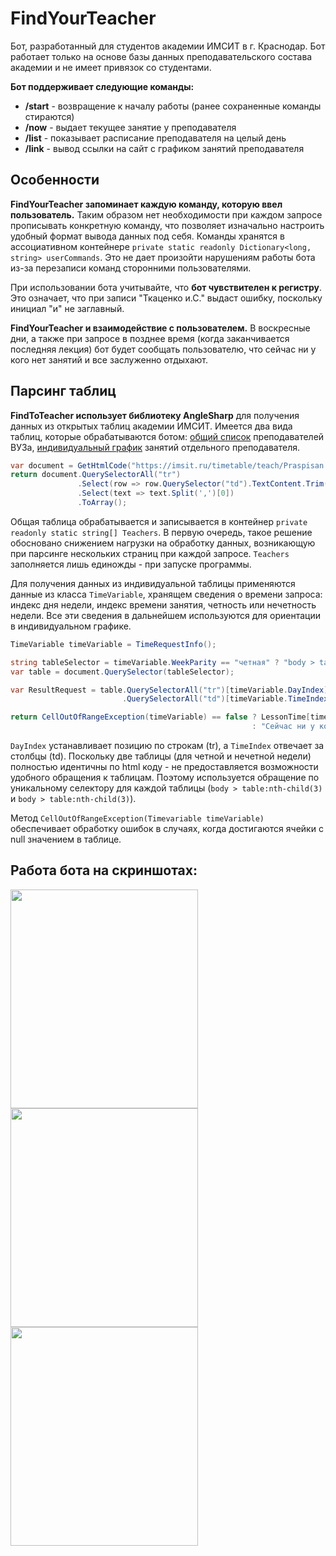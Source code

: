 # FindYourTeacher
Бот, разработанный для студентов академии ИМСИТ в г. Краснодар. Бот работает только на основе базы данных преподавательского состава академии и не имеет привязок со студентами.

**Бот поддерживает следующие команды:**
+ **/start** - возвращение к началу работы (ранее сохраненные команды стираются)
+ **/now** - выдает текущее занятие у преподавателя
+ **/list** - показывает расписание преподавателя на целый день
+ **/link** - вывод ссылки на сайт с графиком занятий преподавателя

## Особенности
**FindYourTeacher запоминает каждую команду, которую ввел пользователь.** Таким образом нет необходимости при каждом запросе прописывать конкретную команду, что позволяет изначально настроить удобный формат вывода данных под себя. Команды хранятся в ассоциативном контейнере `private static readonly Dictionary<long, string> userCommands`. Это не дает произойти нарушениям работы бота из-за перезаписи команд сторонними пользователями.

При использовании бота учитывайте, что **бот чувствителен к регистру**. Это означает, что при записи "Ткаценко и.С." выдаст ошибку, поскольку инициал "и" не заглавный.

**FindYourTeacher и взаимодействие с пользователем.** В воскресные дни, а также при запросе в позднее время (когда заканчивается последняя лекция) бот будет сообщать пользователю, что сейчас ни у кого нет занятий и все заслуженно отдыхают.

## Парсинг таблиц

**FindToTeacher использует библиотеку AngleSharp** для получения данных из открытых таблиц академии ИМСИТ. Имеется два вида таблиц, которые обрабатываются ботом: [общий список](https://imsit.ru/timetable/teach/Praspisan.html) преподавателей ВУЗа, [индивидуальный график](https://imsit.ru/timetable/teach/m1.html) занятий отдельного преподавателя.

```C#
var document = GetHtmlCode("https://imsit.ru/timetable/teach/Praspisan.html");
return document.QuerySelectorAll("tr")
               .Select(row => row.QuerySelector("td").TextContent.Trim())
               .Select(text => text.Split(',')[0])
               .ToArray();
```

Общая таблица обрабатывается и записывается в контейнер `private readonly static string[] Teachers`. В первую очередь, такое решение обосновано снижением нагрузки на обработку данных, возникающую при парсинге нескольких страниц при каждой запросе. `Teachers` заполняется лишь единожды - при запуске программы.

Для получения данных из индивидуальной таблицы применяются данные из класса `TimeVariable`, хранящем сведения о времени запроса: индекс дня недели, индекс времени занятия, четность или нечетность недели. Все эти сведения в дальнейшем используются для ориентации в индивидуальном графике.

```C#
TimeVariable timeVariable = TimeRequestInfo();

string tableSelector = timeVariable.WeekParity == "четная" ? "body > table:nth-child(3)" : "body > table:nth-child(6)";
var table = document.QuerySelector(tableSelector);

var ResultRequest = table.QuerySelectorAll("tr")[timeVariable.DayIndex]
                         .QuerySelectorAll("td")[timeVariable.TimeIndex];

return CellOutOfRangeException(timeVariable) == false ? LessonTime[timeVariable.TimeIndex] + ResultRequest.TextContent
                                                      : "Сейчас ни у кого нет занятий. Все отдыхают!";
```

`DayIndex` устанавливает позицию по строкам (tr), а `TimeIndex` отвечает за столбцы (td). Поскольку две таблицы (для четной и нечетной недели) полностью идентичны по html коду - не предоставляется возможности удобного обращения к таблицам. Поэтому используется обращение по уникальному селектору для каждой таблицы (`body > table:nth-child(3)` и `body > table:nth-child(3)`).

Метод `CellOutOfRangeException(Timevariable timeVariable)` обеспечивает обработку ошибок в случаях, когда достигаются ячейки с null значением в таблице.

## Работа бота на скриншотах:
<img src="https://github.com/user-attachments/assets/70e9138c-f0bd-4496-a9f6-38e8244ecac2" width="300" height="350">

<img src="https://github.com/user-attachments/assets/aaa15bbb-60ee-4c68-967d-ad2243d2101f" width="300" height="350">

<img src="https://github.com/user-attachments/assets/1d02a446-fd44-430c-a7cf-5f36f8979b02" width="300" height="350">
